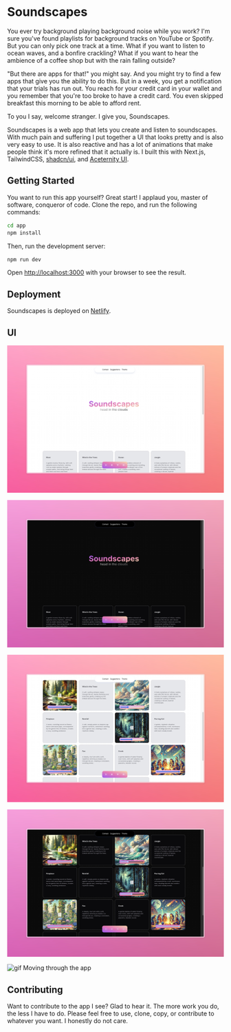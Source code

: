 # Soundscapes

You ever try background playing background noise while you work? I'm sure you've found playlists for background tracks on YouTube or Spotify. But you can only pick one track at a time. What if you want to listen to ocean waves, and a bonfire crackling? What if you want to hear the ambience of a coffee shop but with the rain falling outside? 

"But there are apps for that!" you might say. And you might try to find a few apps that give you the ability to do this. But in a week, you get a notification that your trials has run out. You reach for your credit card in your wallet and you remember that you're too broke to have a credit card. You even skipped breakfast this morning to be able to afford rent. 

To you I say, welcome stranger. I give you, Soundscapes. 

Soundscapes is a web app that lets you create and listen to soundscapes. With much pain and suffering I put together a UI that looks pretty and is also very easy to use. It is also reactive and has a lot of animations that make people think it's more refined that it actually is. I built this with Next.js, TailwindCSS, [shadcn/ui](https://ui.shadcn.com/), and [Aceternity UI](https://ui.aceternity.com/).

## Getting Started

You want to run this app yourself? Great start! I applaud you, master of software, conqueror of code. Clone the repo, and run the following commands: 

```bash
cd app
npm install
```

Then, run the development server:

```bash
npm run dev
```

Open [http://localhost:3000](http://localhost:3000) with your browser to see the result.

## Deployment

Soundscapes is deployed on [Netlify](https://www.netlify.com/).

## UI

![image Landing in Light Mode](./demo/home-light.jpeg)

![image Landing in Dark Mode](./demo/home-dark.jpeg)

![image Cards in Light Mode](./demo/cards-light.jpeg)

![image Cards in Dark Mode](./demo/cards-dark.jpeg)

![gif Moving through the app](./demo/recording.gif)



## Contributing

Want to contribute to the app I see? Glad to hear it. The more work you do, the less I have to do. Please feel free to use, clone, copy, or contribute to whatever you want. I honestly do not care.

